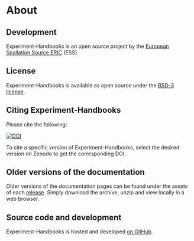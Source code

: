 # About

## Development

Experiment-Handbooks is an open source project by the [European Spallation Source ERIC](https://europeanspallationsource.se/) (ESS).

## License

Experiment-Handbooks is available as open source under the [BSD-3 license](https://opensource.org/licenses/BSD-3-Clause).

## Citing Experiment-Handbooks

Please cite the following:

[![DOI](https://zenodo.org/badge/FIXME.svg)](https://zenodo.org/doi/10.5281/zenodo.FIXME)

To cite a specific version of Experiment-Handbooks, select the desired version on Zenodo to get the corresponding DOI.

## Older versions of the documentation

Older versions of the documentation pages can be found under the assets of each [release](https://github.com/ess-dmsc-dram/experiment-handbooks/releases).
Simply download the archive, unzip and view locally in a web browser.

## Source code and development

Experiment-Handbooks is hosted and developed [on GitHub](https://github.com/ess-dmsc-dram/experiment-handbooks).
